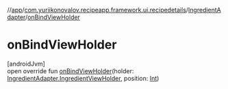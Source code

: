 //[app](../../../index.md)/[com.yuriikonovalov.recipeapp.framework.ui.recipedetails](../index.md)/[IngredientAdapter](index.md)/[onBindViewHolder](on-bind-view-holder.md)

# onBindViewHolder

[androidJvm]\
open override fun [onBindViewHolder](on-bind-view-holder.md)(holder: [IngredientAdapter.IngredientViewHolder](-ingredient-view-holder/index.md), position: [Int](https://kotlinlang.org/api/latest/jvm/stdlib/kotlin/-int/index.html))
